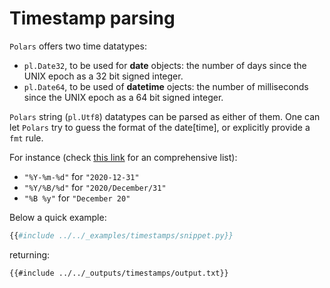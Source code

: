 # Timestamp parsing

`Polars` offers two time datatypes:

- `pl.Date32`, to be used for **date** objects: the number of days since the UNIX epoch as
  a 32 bit signed integer.
- `pl.Date64`, to be used of **datetime** ojects: the number of milliseconds since the
  UNIX epoch as a 64 bit signed integer.

`Polars` string (`pl.Utf8`) datatypes can be parsed as either of them. One can let
`Polars` try to guess the format of the date\[time\], or explicitly provide a `fmt`
rule.

For instance (check [this link](https://strftime.org/) for an comprehensive list):

- `"%Y-%m-%d"` for `"2020-12-31"`
- `"%Y/%B/%d"` for `"2020/December/31"`
- `"%B %y"` for `"December 20"`

Below a quick example:

```python
{{#include ../../_examples/timestamps/snippet.py}}
```

returning:

```text
{{#include ../../_outputs/timestamps/output.txt}}
```
